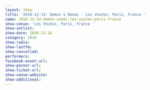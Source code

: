 ```yaml
---
layout: show
title: '2010-12-14: Damon & Naomi - Les Voutes, Paris, France '
name: 2010-12-14-damon-naomi-les-voutes-paris-france
show-venue: 'Les Voutes, Paris, France '
show-setlist: 
show-date: 2010-12-14
category: 2010
show-radio: 
show-lastfm: 
show-cancelled: 
performers: 
facebook-event-url: 
show-poster-url: 
show-ticket-url: 
show-venue-website: 
show-additional: 
---
```


